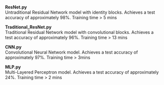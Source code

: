 **ResNet.py**  
    Untraditional Residual Network model with identity blocks. Achieves a test accuracy of approximately 98%. Training time > 5 mins
    
**Traditional_ResNet.py**  
    Traditional Residual Network model with convolutional blocks. Achieves a test accuracy of approximately 96%. Training time > 13 mins

**CNN.py**  
    Convolutional Neural Network model. Achieves a test accuracy of approximately 97%. Training time > 3mins

**MLP.py**  
    Multi-Layered Perceptron model. Achieves a test accuracy of approximately 24%. Training time > 2 mins
